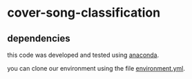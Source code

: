 # cover-song-classification

## dependencies

this code was developed and tested using [anaconda](https://www.anaconda.com/).

you can clone our environment using the file [environment.yml](https://github.com/rppbodo/cover-song-classification/blob/main/environment.yml).

